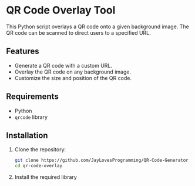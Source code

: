# QR Code Overlay Tool

This Python script overlays a QR code onto a given background image. The QR code can be scanned to direct users to a specified URL.

## Features

- Generate a QR code with a custom URL.
- Overlay the QR code on any background image.
- Customize the size and position of the QR code.

## Requirements

- Python
- `qrcode` library

## Installation

1. Clone the repository:

   ```sh
   git clone https://github.com/JayLovesProgramming/QR-Code-Generator
   cd qr-code-overlay

1. Install the required library

``` pip install qrcode[pil] pillow
